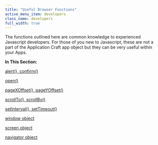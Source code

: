 ```yaml
---
title: "Useful Browser Functions"
active_menu_item: developers
class_name: developers
full_width: true
---
```



The functions outlined here are common knowledge to experienced Javascript developers. For those of you new to Javascript, these are not a part of the Application Craft app object but they can be very useful within your Apps.

**In This Section:**

[alert(), confirm()](alert)

[open()](open)

[pageXOffset(), pageYOffset()](pagexoffset-pageyoffset)

[scrollTo(), scrollBy()](scrollto)

[setInterval(), setTimeout()](setinterval-settimeout-et-al)

[window object](window-object)

[screen object](screen-object)

[navigator object](navigator-object)

